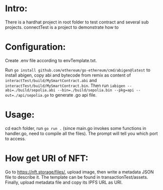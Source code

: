 # Intro:
There is a hardhat project in root folder to test contract and several sub projects.
connectTest is a project to demonstrate how to 

# Configuration:
Create .env file according to envTemplate.txt.

Run `go install github.com/ethereum/go-ethereum/cmd/abigen@latest` to install abigen, copy abi and bytecode from remix as content of `interactTest/build/MySmartContract.abi` and `interactTest/build/MySmartContract.bin`. Then run `iabigen --abi=./build/sepolia.abi --bin=./build/sepolia.bin --pkg=api --out=./api/sepolia.go` to generate .go api file.

# Usage:
cd each folder, run `go run .` (since main.go invokes some functions in handler.go, need to compile all the files). The prompt will tell you which port to access.

# How get URI of NFT:
Go to https://nft.storage/files/, upload image, then write a metadata JSON file to describe it. The template can be found in transactionTest/assets. Finally, upload metadata file and copy its IPFS URL as URI.